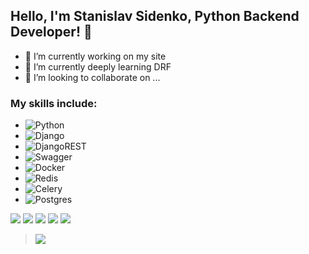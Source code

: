 ## Hello, I'm Stanislav Sidenko, Python Backend Developer! 👋

- 🔭 I’m currently working on my site
- 🌱 I’m currently deeply learning DRF
- 👯 I’m looking to collaborate on ...

### My skills include:

- ![Python](https://img.shields.io/badge/python-3670A0?style=for-the-badge&logo=python&logoColor=ffdd54)
- ![Django](https://img.shields.io/badge/django-%23092E20.svg?style=for-the-badge&logo=django&logoColor=white)
- ![DjangoREST](https://img.shields.io/badge/DJANGO-REST-ff1709?style=for-the-badge&logo=django&logoColor=white&color=ff1709&labelColor=gray)
- ![Swagger](https://img.shields.io/badge/-Swagger-%23Clojure?style=for-the-badge&logo=swagger&logoColor=white)
- ![Docker](https://img.shields.io/badge/docker-%230db7ed.svg?style=for-the-badge&logo=docker&logoColor=white)
- ![Redis](https://img.shields.io/badge/redis-%23DD0031.svg?style=for-the-badge&logo=redis&logoColor=white)
- ![Celery](https://img.shields.io/badge/celery-%23a9cc54.svg?style=for-the-badge&logo=celery&logoColor=ddf4a4)
- ![Postgres](https://img.shields.io/badge/postgres-%23316192.svg?style=for-the-badge&logo=postgresql&logoColor=white)



![](https://github-profile-summary-cards.vercel.app/api/cards/profile-details?username=SidenkoStas&theme=solarized_dark)
![](https://github-profile-summary-cards.vercel.app/api/cards/most-commit-language?username=SidenkoStas&theme=solarized_dark)
![](https://github-profile-summary-cards.vercel.app/api/cards/repos-per-language?username=SidenkoStas&theme=solarized_dark)
![](https://github-profile-summary-cards.vercel.app/api/cards/stats?username=SidenkoStas&theme=solarized_dark)
![](https://github-profile-summary-cards.vercel.app/api/cards/productive-time?username=SidenkoStas&theme=solarized_dark)


> ![](https://komarev.com/ghpvc/?username=SidenkoStas)
